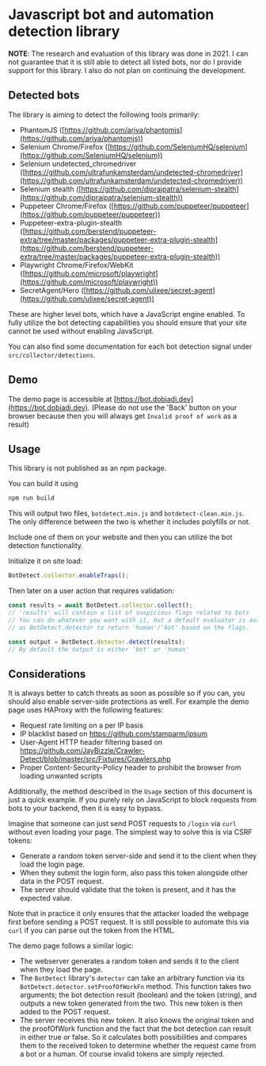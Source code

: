 # Javascript bot and automation detection library

**NOTE**: The research and evaluation of this library was done in 2021. I can
not guarantee that it is still able to detect all listed bots, nor do I provide
support for this library. I also do not plan on continuing the development.

## Detected bots

The library is aiming to detect the following tools primarily:

* PhantomJS ([https://github.com/ariya/phantomjs](https://github.com/ariya/phantomjs))
* Selenium Chrome/Firefox ([https://github.com/SeleniumHQ/selenium](https://github.com/SeleniumHQ/selenium))
* Selenium undetected_chromedriver ([https://github.com/ultrafunkamsterdam/undetected-chromedriver](https://github.com/ultrafunkamsterdam/undetected-chromedriver))
* Selenium stealth ([https://github.com/diprajpatra/selenium-stealth](https://github.com/diprajpatra/selenium-stealth))
* Puppeteer Chrome/Firefox ([https://github.com/puppeteer/puppeteer](https://github.com/puppeteer/puppeteer))
* Puppeteer-extra-plugin-stealth ([https://github.com/berstend/puppeteer-extra/tree/master/packages/puppeteer-extra-plugin-stealth](https://github.com/berstend/puppeteer-extra/tree/master/packages/puppeteer-extra-plugin-stealth))
* Playwright Chrome/Firefox/WebKit ([https://github.com/microsoft/playwright](https://github.com/microsoft/playwright))
* SecretAgent/Hero ([https://github.com/ulixee/secret-agent](https://github.com/ulixee/secret-agent))

These are higher level bots, which have a JavaScript engine enabled. To fully
utilize the bot detecting capabilities you should ensure that your site cannot
be used without enabling JavaScript.

You can also find some documentation for each bot detection signal under `src/collector/detections`.

## Demo

The demo page is accessible at [https://bot.dobiadi.dev](https://bot.dobiadi.dev).
(Please do not use the 'Back' button on your browser because then you will always
get `Invalid proof of work` as a result)

## Usage

This library is not published as an npm package.

You can build it using
```bash
npm run build
```

This will output two files, `botdetect.min.js` and `botdetect-clean.min.js`. The
only difference between the two is whether it includes polyfills or not.

Include one of them on your website and then you can utilize the bot detection functionality.

Initialize it on site load:
```javascript
BotDetect.collector.enableTraps();
```

Then later on a user action that requires validation:
```javascript
const results = await BotDetect.collector.collect();
// 'results' will contain a list of suspicious flags related to bots
// You can do whatever you want with it, but a default evaluator is available
// as BotDetect.detector to return 'human'/'bot' based on the flags.

const output = BotDetect.detector.detect(results);
// By default the output is either 'bot' or 'human'
```

## Considerations

It is always better to catch threats as soon as possible so if you can, you should
also enable server-side protections as well.
For example the demo page uses HAProxy with the following features:
* Request rate limiting on a per IP basis
* IP blacklist based on https://github.com/stamparm/ipsum
* User-Agent HTTP header filtering based on https://github.com/JayBizzle/Crawler-Detect/blob/master/src/Fixtures/Crawlers.php
* Proper Content-Security-Policy header to prohibit the browser from loading unwanted scripts

Additionally, the method described in the `Usage` section of this document is just a quick example.
If you purely rely on JavaScript to block requests from bots to your backend, then it is easy to bypass.

Imagine that someone can just send POST requests to `/login` via `curl` without even loading your page.
The simplest way to solve this is via CSRF tokens:
* Generate a random token server-side and send it to the client when they load the login page.
* When they submit the login form, also pass this token alongside other data in the POST request.
* The server should validate that the token is present, and it has the expected value.

Note that in practice it only ensures that the attacker loaded the webpage first before sending a POST
request. It is still possible to automate this via `curl` if you can parse out the token from the HTML.

The demo page follows a similar logic:
* The webserver generates a random token and sends it to the client when they load the page.
* The `BotDetect` library's `detector` can take an arbitrary function via its `BotDetect.detector.setProofOfWorkFn`
  method. This function takes two arguments; the bot detection result (boolean) and the token (string),
  and outputs a new token generated from the two. This new token is then added to the POST request.
* The server receives this new token. It also knows the original token and the proofOfWork function and
  the fact that the bot detection can result in either true or false. So it calculates both possibilities
  and compares them to the received token to determine whether the request came from a bot or a human.
  Of course invalid tokens are simply rejected.
